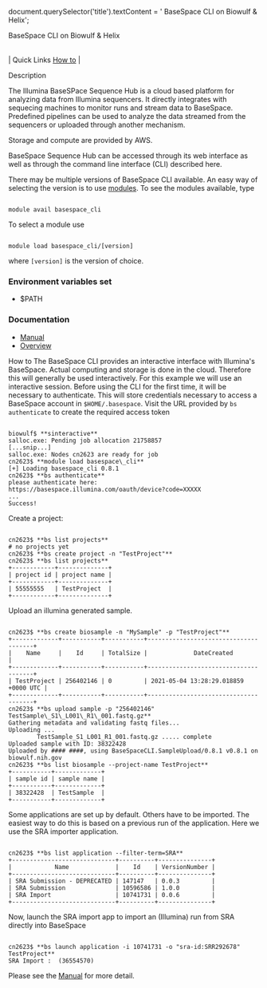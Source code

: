 

document.querySelector('title').textContent = ' BaseSpace CLI on Biowulf &amp; Helix';

BaseSpace CLI on Biowulf & Helix



|  |
| --- |
| 
Quick Links
[How to](#howto)
 |



Description

The Illumina BaseSPace Sequence Hub is a cloud based platform for
analyzing data from Illumina sequencers. It directly integrates with
sequecing machines to monitor runs and stream data to BaseSpace.
Predefined pipelines can be used to analyze the data streamed from the
sequencers or uploaded through another mechanism. 




Storage and compute are provided by AWS.




BaseSpace Sequence Hub can be accessed through its web interface as well
as through the command line interface (CLI) described here.



There may be multiple versions of BaseSpace CLI available. An easy way of selecting the
version is to use [modules](/apps/modules.html). To see the modules
available, type



```

module avail basespace_cli 

```

To select a module use



```

module load basespace_cli/[version]

```

where `[version]` is the version of choice.


### Environment variables set


* $PATH


### Documentation


* [Manual](https://help.basespace.illumina.com/articles/descriptive/basespace-cli)
* [Overview](https://developer.basespace.illumina.com/docs/content/documentation/cli/cli-overview)




How to
The BaseSpace CLI provides an interactive interface with Illumina's
BaseSpace. Actual computing and storage is done in the cloud. Therefore
this will generally be used interactively. For this example we will use
an interactive session. Before using the CLI for the first time,
it will be necessary to authenticate. This will store credentials
necessary to access a BaseSpace account in `$HOME/.basespace`.
Visit the URL provided by `bs authenticate` to create
the required access token



```

biowulf$ **sinteractive**
salloc.exe: Pending job allocation 21758857
[...snip...]
salloc.exe: Nodes cn2623 are ready for job
cn2623$ **module load basespace\_cli**
[+] Loading basespace_cli 0.8.1
cn2623$ **bs authenticate**
please authenticate here:
https://basespace.illumina.com/oauth/device?code=XXXXX
...
Success!

```

Create a project:



```

cn2623$ **bs list projects**
# no projects yet
cn2623$ **bs create project -n "TestProject"**
cn2623$ **bs list projects**
+------------+--------------+
| project id | project name |
+------------+--------------+
| 55555555   | TestProject  |
+------------+--------------+

```

Upload an illumina generated sample.



```

cn2623$ **bs create biosample -n "MySample" -p "TestProject"**
+-------------+-----------+-----------+--------------------------------------+
|    Name     |    Id     | TotalSize |             DateCreated              |
+-------------+-----------+-----------+--------------------------------------+
| TestProject | 256402146 | 0         | 2021-05-04 13:28:29.018859 +0000 UTC |
+-------------+-----------+-----------+--------------------------------------+
cn2623$ **bs upload sample -p "256402146" TestSample\_S1\_L001\_R1\_001.fastq.gz**
Gathering metadata and validating fastq files...
Uploading ...
        TestSample_S1_L001_R1_001.fastq.gz ..... complete 
Uploaded sample with ID: 38322428
Uploaded by #### ####, using BaseSpaceCLI.SampleUpload/0.8.1 v0.8.1 on biowulf.nih.gov
cn2623$ **bs list biosample --project-name TestProject**
+-----------+-------------+
| sample id | sample name |
+-----------+-------------+
| 38322428  | TestSample  |
+-----------+-------------+

```

Some applications are set up by default. Others have to be imported.
The easiest way to do this is based on a previous run of the application.
Here we use the SRA importer application.



```

cn2623$ **bs list application --filter-term=SRA**
+-----------------------------+----------+---------------+
|            Name             |    Id    | VersionNumber |
+-----------------------------+----------+---------------+
| SRA Submission - DEPRECATED | 147147   | 0.0.3         |
| SRA Submission              | 10596586 | 1.0.0         |
| SRA Import                  | 10741731 | 0.0.6         |
+-----------------------------+----------+---------------+

```

Now, launch the SRA import app to import an (Illumina) run from SRA
directly into BaseSpace



```

cn2623$ **bs launch application -i 10741731 -o "sra-id:SRR292678" TestProject**
SRA Import :  (36554570)

```


Please see the
 [Manual](https://help.basespace.illumina.com/articles/descriptive/basespace-cli)
for more detail.







